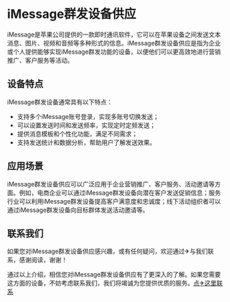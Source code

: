 # iMessage群发设备供应

iMessage是苹果公司提供的一款即时通讯软件，它可以在苹果设备之间发送文本消息、图片、视频和音频等多种形式的信息。iMessage群发设备供应是指为企业或个人提供能够实现iMessage群发功能的设备，以便他们可以更高效地进行营销推广、客户服务等活动。

## 设备特点

iMessage群发设备通常具有以下特点：
- 支持多个iMessage账号登录，实现多账号切换发送；
- 可以设置发送时间和发送频率，实现定时定频发送；
- 提供消息模板和个性化功能，满足不同需求；
- 支持发送统计和数据分析，帮助用户了解发送效果。

## 应用场景

iMessage群发设备供应可以广泛应用于企业营销推广、客户服务、活动邀请等方面。例如，电商企业可以通过iMessage群发设备向潜在客户发送促销信息；服务行业可以利用iMessage群发设备提高客户满意度和忠诚度；线下活动组织者可以通过iMessage群发设备向目标群体发送活动邀请等。

## 联系我们

如果您对iMessage群发设备供应感兴趣，或有任何疑问，欢迎通过✈与我们联系，感谢阅读，谢谢！

通过以上介绍，相信您对iMessage群发设备供应有了更深入的了解。如果您需要这方面的设备，不妨考虑联系我们，我们将竭诚为您提供优质的服务。[点✈这里联系](https://b.k02.cc)